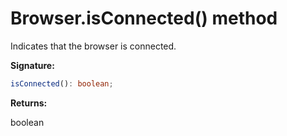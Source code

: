 # Browser.isConnected() method

Indicates that the browser is connected.

**Signature:**

```typescript
isConnected(): boolean;
```

**Returns:**

boolean
